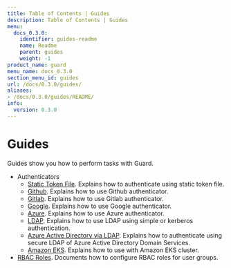 ```yaml
---
title: Table of Contents | Guides
description: Table of Contents | Guides
menu:
  docs_0.3.0:
    identifier: guides-readme
    name: Readme
    parent: guides
    weight: -1
product_name: guard
menu_name: docs_0.3.0
section_menu_id: guides
url: /docs/0.3.0/guides/
aliases:
- /docs/0.3.0/guides/README/
info:
  version: 0.3.0
---
```


# Guides

Guides show you how to perform tasks with Guard.

- Authenticators
  - [Static Token File](/docs/0.3.0/guides/authenticator/static_token_file). Explains how to authenticate using static token file.
  - [Github](/docs/0.3.0/guides/authenticator/github). Explains how to use Github authenticator.
  - [Gitlab](/docs/0.3.0/guides/authenticator/gitlab). Explains how to use Gitlab authenticator.
  - [Google](/docs/0.3.0/guides/authenticator/google). Explains how to use Google authenticator.
  - [Azure](/docs/0.3.0/guides/authenticator/azure). Explains how to use Azure authenticator.
  - [LDAP](/docs/0.3.0/guides/authenticator/ldap). Explains how to use LDAP using simple or kerberos authentication.
  - [Azure Active Directory via LDAP](/docs/0.3.0/guides/authenticator/ldap_azure). Explains how to authenticate using secure LDAP of Azure Active Directory Domain Services.
  - [Amazon EKS](/docs/0.3.0/guides/authenticator/aws_eks). Explains how to use with Amazon EKS cluster.
- [RBAC Roles](/docs/0.3.0/guides/rbac). Documents how to configure RBAC roles for user groups.

